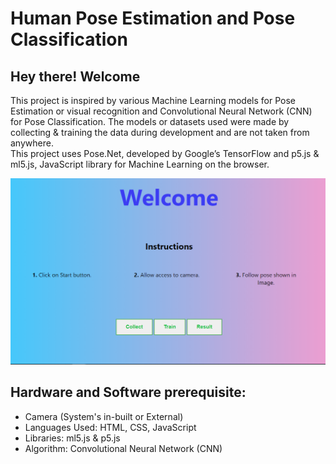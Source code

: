 # Human Pose Estimation and Pose Classification
## Hey there! Welcome

This project is inspired by various Machine Learning models for Pose Estimation or visual recognition and Convolutional Neural Network (CNN) for Pose Classification. The models or datasets used were made by collecting & training the data during development and are not taken from anywhere.  
This project uses Pose.Net, developed by Google’s TensorFlow and p5.js & ml5.js, JavaScript library for Machine Learning on the browser.  

![Image of Web](https://github.com/parikshit-rajput/PoseClassification/blob/main/img/Web.png)  

## Hardware and Software prerequisite:
* Camera (System's in-built or External)
* Languages Used: HTML, CSS, JavaScript  
* Libraries: ml5.js & p5.js  
* Algorithm: Convolutional Neural Network (CNN)  
